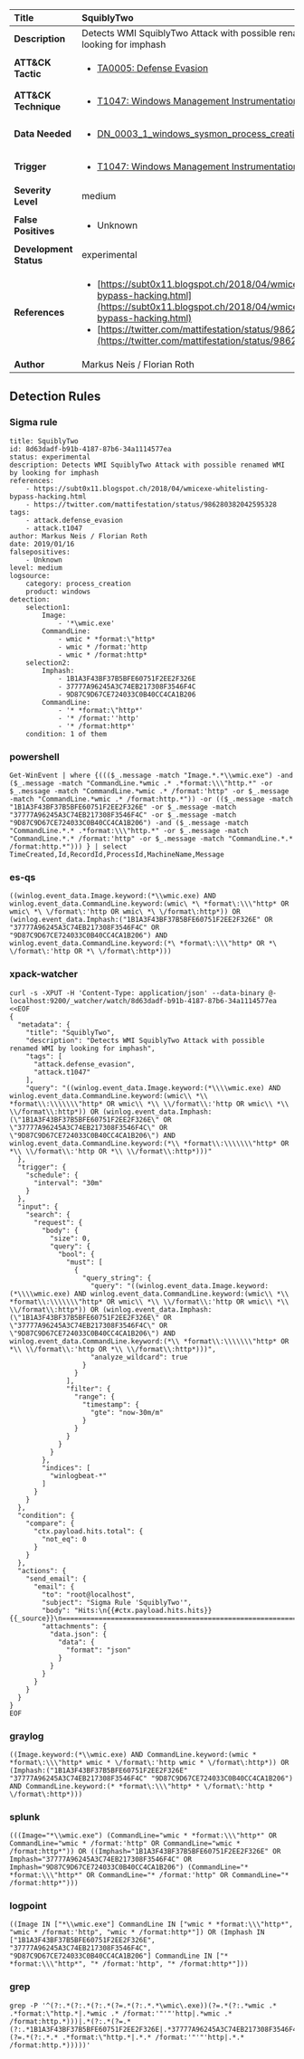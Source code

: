 | Title                    | SquiblyTwo       |
|:-------------------------|:------------------|
| **Description**          | Detects WMI SquiblyTwo Attack with possible renamed WMI by looking for imphash |
| **ATT&amp;CK Tactic**    |  <ul><li>[TA0005: Defense Evasion](https://attack.mitre.org/tactics/TA0005)</li></ul>  |
| **ATT&amp;CK Technique** | <ul><li>[T1047: Windows Management Instrumentation](https://attack.mitre.org/techniques/T1047)</li></ul>  |
| **Data Needed**          | <ul><li>[DN_0003_1_windows_sysmon_process_creation](../Data_Needed/DN_0003_1_windows_sysmon_process_creation.md)</li></ul>  |
| **Trigger**              | <ul><li>[T1047: Windows Management Instrumentation](../Triggers/T1047.md)</li></ul>  |
| **Severity Level**       | medium |
| **False Positives**      | <ul><li>Unknown</li></ul>  |
| **Development Status**   | experimental |
| **References**           | <ul><li>[https://subt0x11.blogspot.ch/2018/04/wmicexe-whitelisting-bypass-hacking.html](https://subt0x11.blogspot.ch/2018/04/wmicexe-whitelisting-bypass-hacking.html)</li><li>[https://twitter.com/mattifestation/status/986280382042595328](https://twitter.com/mattifestation/status/986280382042595328)</li></ul>  |
| **Author**               | Markus Neis / Florian Roth |


## Detection Rules

### Sigma rule

```
title: SquiblyTwo
id: 8d63dadf-b91b-4187-87b6-34a1114577ea
status: experimental
description: Detects WMI SquiblyTwo Attack with possible renamed WMI by looking for imphash
references:
    - https://subt0x11.blogspot.ch/2018/04/wmicexe-whitelisting-bypass-hacking.html
    - https://twitter.com/mattifestation/status/986280382042595328
tags:
    - attack.defense_evasion
    - attack.t1047
author: Markus Neis / Florian Roth
date: 2019/01/16
falsepositives:
    - Unknown
level: medium
logsource:
    category: process_creation
    product: windows
detection:
    selection1:
        Image:
            - '*\wmic.exe'
        CommandLine:
            - wmic * *format:\"http*
            - wmic * /format:'http
            - wmic * /format:http*
    selection2:
        Imphash:
            - 1B1A3F43BF37B5BFE60751F2EE2F326E
            - 37777A96245A3C74EB217308F3546F4C
            - 9D87C9D67CE724033C0B40CC4CA1B206
        CommandLine:
            - '* *format:\"http*'
            - '* /format:''http'
            - '* /format:http*'
    condition: 1 of them

```





### powershell
    
```
Get-WinEvent | where {((($_.message -match "Image.*.*\\wmic.exe") -and ($_.message -match "CommandLine.*wmic .* .*format:\\\"http.*" -or $_.message -match "CommandLine.*wmic .* /format:'http" -or $_.message -match "CommandLine.*wmic .* /format:http.*")) -or (($_.message -match "1B1A3F43BF37B5BFE60751F2EE2F326E" -or $_.message -match "37777A96245A3C74EB217308F3546F4C" -or $_.message -match "9D87C9D67CE724033C0B40CC4CA1B206") -and ($_.message -match "CommandLine.*.* .*format:\\\"http.*" -or $_.message -match "CommandLine.*.* /format:'http" -or $_.message -match "CommandLine.*.* /format:http.*"))) } | select TimeCreated,Id,RecordId,ProcessId,MachineName,Message
```


### es-qs
    
```
((winlog.event_data.Image.keyword:(*\\wmic.exe) AND winlog.event_data.CommandLine.keyword:(wmic\ *\ *format\:\\\"http* OR wmic\ *\ \/format\:'http OR wmic\ *\ \/format\:http*)) OR (winlog.event_data.Imphash:("1B1A3F43BF37B5BFE60751F2EE2F326E" OR "37777A96245A3C74EB217308F3546F4C" OR "9D87C9D67CE724033C0B40CC4CA1B206") AND winlog.event_data.CommandLine.keyword:(*\ *format\:\\\"http* OR *\ \/format\:'http OR *\ \/format\:http*)))
```


### xpack-watcher
    
```
curl -s -XPUT -H 'Content-Type: application/json' --data-binary @- localhost:9200/_watcher/watch/8d63dadf-b91b-4187-87b6-34a1114577ea <<EOF
{
  "metadata": {
    "title": "SquiblyTwo",
    "description": "Detects WMI SquiblyTwo Attack with possible renamed WMI by looking for imphash",
    "tags": [
      "attack.defense_evasion",
      "attack.t1047"
    ],
    "query": "((winlog.event_data.Image.keyword:(*\\\\wmic.exe) AND winlog.event_data.CommandLine.keyword:(wmic\\ *\\ *format\\:\\\\\\\"http* OR wmic\\ *\\ \\/format\\:'http OR wmic\\ *\\ \\/format\\:http*)) OR (winlog.event_data.Imphash:(\"1B1A3F43BF37B5BFE60751F2EE2F326E\" OR \"37777A96245A3C74EB217308F3546F4C\" OR \"9D87C9D67CE724033C0B40CC4CA1B206\") AND winlog.event_data.CommandLine.keyword:(*\\ *format\\:\\\\\\\"http* OR *\\ \\/format\\:'http OR *\\ \\/format\\:http*)))"
  },
  "trigger": {
    "schedule": {
      "interval": "30m"
    }
  },
  "input": {
    "search": {
      "request": {
        "body": {
          "size": 0,
          "query": {
            "bool": {
              "must": [
                {
                  "query_string": {
                    "query": "((winlog.event_data.Image.keyword:(*\\\\wmic.exe) AND winlog.event_data.CommandLine.keyword:(wmic\\ *\\ *format\\:\\\\\\\"http* OR wmic\\ *\\ \\/format\\:'http OR wmic\\ *\\ \\/format\\:http*)) OR (winlog.event_data.Imphash:(\"1B1A3F43BF37B5BFE60751F2EE2F326E\" OR \"37777A96245A3C74EB217308F3546F4C\" OR \"9D87C9D67CE724033C0B40CC4CA1B206\") AND winlog.event_data.CommandLine.keyword:(*\\ *format\\:\\\\\\\"http* OR *\\ \\/format\\:'http OR *\\ \\/format\\:http*)))",
                    "analyze_wildcard": true
                  }
                }
              ],
              "filter": {
                "range": {
                  "timestamp": {
                    "gte": "now-30m/m"
                  }
                }
              }
            }
          }
        },
        "indices": [
          "winlogbeat-*"
        ]
      }
    }
  },
  "condition": {
    "compare": {
      "ctx.payload.hits.total": {
        "not_eq": 0
      }
    }
  },
  "actions": {
    "send_email": {
      "email": {
        "to": "root@localhost",
        "subject": "Sigma Rule 'SquiblyTwo'",
        "body": "Hits:\n{{#ctx.payload.hits.hits}}{{_source}}\n================================================================================\n{{/ctx.payload.hits.hits}}",
        "attachments": {
          "data.json": {
            "data": {
              "format": "json"
            }
          }
        }
      }
    }
  }
}
EOF

```


### graylog
    
```
((Image.keyword:(*\\wmic.exe) AND CommandLine.keyword:(wmic * *format\:\\\"http* wmic * \/format\:'http wmic * \/format\:http*)) OR (Imphash:("1B1A3F43BF37B5BFE60751F2EE2F326E" "37777A96245A3C74EB217308F3546F4C" "9D87C9D67CE724033C0B40CC4CA1B206") AND CommandLine.keyword:(* *format\:\\\"http* * \/format\:'http * \/format\:http*)))
```


### splunk
    
```
(((Image="*\\wmic.exe") (CommandLine="wmic * *format:\\\"http*" OR CommandLine="wmic * /format:'http" OR CommandLine="wmic * /format:http*")) OR ((Imphash="1B1A3F43BF37B5BFE60751F2EE2F326E" OR Imphash="37777A96245A3C74EB217308F3546F4C" OR Imphash="9D87C9D67CE724033C0B40CC4CA1B206") (CommandLine="* *format:\\\"http*" OR CommandLine="* /format:'http" OR CommandLine="* /format:http*")))
```


### logpoint
    
```
((Image IN ["*\\wmic.exe"] CommandLine IN ["wmic * *format:\\\"http*", "wmic * /format:'http", "wmic * /format:http*"]) OR (Imphash IN ["1B1A3F43BF37B5BFE60751F2EE2F326E", "37777A96245A3C74EB217308F3546F4C", "9D87C9D67CE724033C0B40CC4CA1B206"] CommandLine IN ["* *format:\\\"http*", "* /format:'http", "* /format:http*"]))
```


### grep
    
```
grep -P '^(?:.*(?:.*(?:.*(?=.*(?:.*.*\wmic\.exe))(?=.*(?:.*wmic .* .*format:\"http.*|.*wmic .* /format:'"'"'http|.*wmic .* /format:http.*)))|.*(?:.*(?=.*(?:.*1B1A3F43BF37B5BFE60751F2EE2F326E|.*37777A96245A3C74EB217308F3546F4C|.*9D87C9D67CE724033C0B40CC4CA1B206))(?=.*(?:.*.* .*format:\"http.*|.*.* /format:'"'"'http|.*.* /format:http.*)))))'
```



